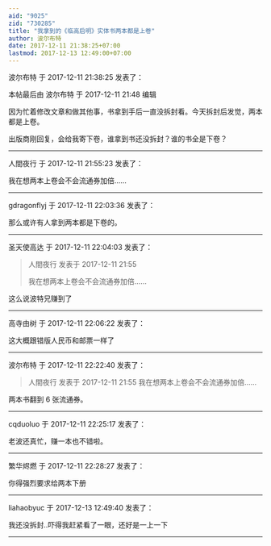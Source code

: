 ```yaml
---
aid: "9025"
zid: "730285"
title: "我拿到的《临高启明》实体书两本都是上卷"
author: 波尔布特
date: 2017-12-11 21:38:25+07:00
lastmod: 2017-12-13 12:49:00+07:00
---
```


波尔布特 于 2017-12-11 21:38:25 发表了：

本帖最后由 波尔布特 于 2017-12-11 21:48 编辑

因为忙着修改文章和做其他事，书拿到手后一直没拆封看。今天拆封后发觉，两本都是上卷。

出版商刚回复，会给我寄下卷，谁拿到书还没拆封？谁的书全是下卷？

---

人間夜行 于 2017-12-11 21:55:23 发表了：

我在想两本上卷会不会流通券加倍……

---

gdragonflyj 于 2017-12-11 22:03:36 发表了：

那么或许有人拿到两本都是下卷的。

---

圣天使高达 于 2017-12-11 22:04:03 发表了：

> 人間夜行 发表于 2017-12-11 21:55
>
> 我在想两本上卷会不会流通券加倍……

这么说波特兄赚到了

---

高寺由树 于 2017-12-11 22:06:22 发表了：

这大概跟错版人民币和邮票一样了

---

波尔布特 于 2017-12-11 22:22:40 发表了：

> 人間夜行 发表于 2017-12-11 21:55 我在想两本上卷会不会流通券加倍……

两本书翻到 6 张流通券。

---

cqduoluo 于 2017-12-11 22:25:17 发表了：

老波还真忙，赚一本也不错啦。

---

繁华烬燃 于 2017-12-11 22:28:27 发表了：

你得强烈要求给两本下册

---

liahaobyuc 于 2017-12-13 12:49:40 发表了：

我还没拆封..吓得我赶紧看了一眼，还好是一上一下

---
